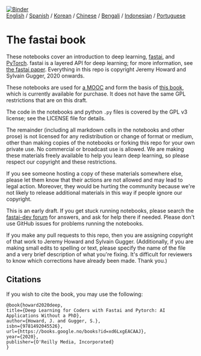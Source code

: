 [![Binder](https://mybinder.org/badge_logo.svg)](https://mybinder.org/v2/gh/fastai/fastbook/master)  
[English](./README.md) / [Spanish](./README_es.md) / [Korean](./README_ko.md) / [Chinese](./README_zh.md) / [Bengali](./README_bn.md) / [Indonesian](./README_id.md) / [Portuguese](./README_pt.md)

# The fastai book

These notebooks cover an introduction to deep learning, [fastai](https://docs.fast.ai/), and [PyTorch](https://pytorch.org/). fastai is a layered API for deep learning; for more information, see [the fastai paper](https://www.mdpi.com/2078-2489/11/2/108). Everything in this repo is copyright Jeremy Howard and Sylvain Gugger, 2020 onwards.

These notebooks are used for [a MOOC](https://course.fast.ai) and form the basis of [this book](https://www.amazon.com/Deep-Learning-Coders-fastai-PyTorch/dp/1492045527), which is currently available for purchase. It does not have the same GPL restrictions that are on this draft.

The code in the notebooks and python `.py` files is covered by the GPL v3 license; see the LICENSE file for details.

The remainder (including all markdown cells in the notebooks and other prose) is not licensed for any redistribution or change of format or medium, other than making copies of the notebooks or forking this repo for your own private use. No commercial or broadcast use is allowed. We are making these materials freely available to help you learn deep learning, so please respect our copyright and these restrictions.

If you see someone hosting a copy of these materials somewhere else, please let them know that their actions are not allowed and may lead to legal action. Moreover, they would be hurting the community because we're not likely to release additional materials in this way if people ignore our copyright.

This is an early draft. If you get stuck running notebooks, please search the [fastai-dev forum](https://forums.fast.ai/c/fastai-users/fastai-dev/) for answers, and ask for help there if needed. Please don't use GitHub issues for problems running the notebooks.

If you make any pull requests to this repo, then you are assigning copyright of that work to Jeremy Howard and Sylvain Gugger. (Additionally, if you are making small edits to spelling or text, please specify the name of the file and a very brief description of what you're fixing. It's difficult for reviewers to know which corrections have already been made. Thank you.)

## Citations

If you wish to cite the book, you may use the following:

```
@book{howard2020deep,
title={Deep Learning for Coders with Fastai and Pytorch: AI Applications Without a PhD},
author={Howard, J. and Gugger, S.},
isbn={9781492045526},
url={https://books.google.no/books?id=xd6LxgEACAAJ},
year={2020},
publisher={O'Reilly Media, Incorporated}
}
```
